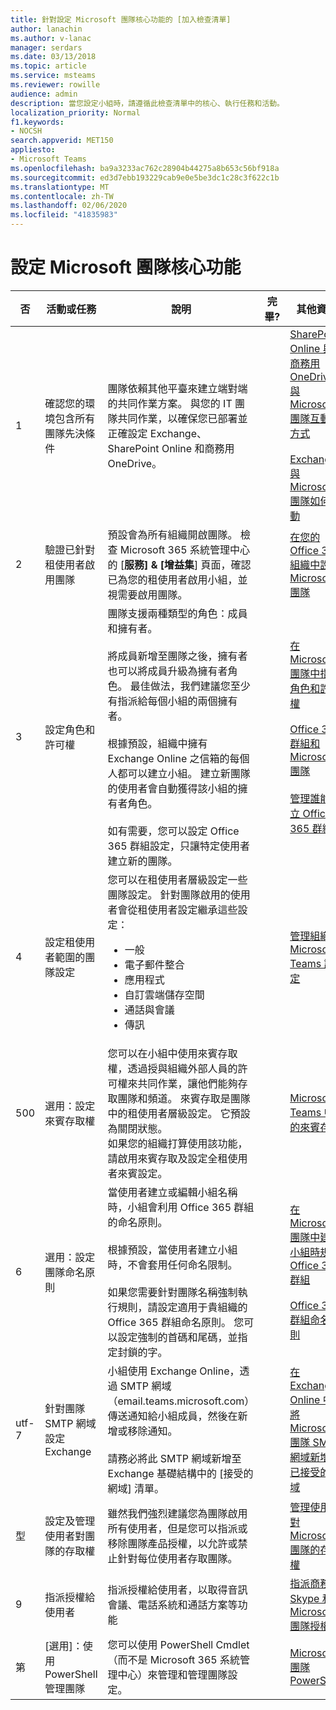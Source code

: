 ```yaml
---
title: 針對設定 Microsoft 團隊核心功能的 [加入檢查清單]
author: lanachin
ms.author: v-lanac
manager: serdars
ms.date: 03/13/2018
ms.topic: article
ms.service: msteams
ms.reviewer: rowille
audience: admin
description: 當您設定小組時，請遵循此檢查清單中的核心、執行任務和活動。
localization_priority: Normal
f1.keywords:
- NOCSH
search.appverid: MET150
appliesto:
- Microsoft Teams
ms.openlocfilehash: ba9a3233ac762c28904b44275a8b653c56bf918a
ms.sourcegitcommit: ed3d7ebb193229cab9e0e5be3dc1c28c3f622c1b
ms.translationtype: MT
ms.contentlocale: zh-TW
ms.lasthandoff: 02/06/2020
ms.locfileid: "41835983"
---
```

# <a name="configure-microsoft-teams-core-capabilities"></a>設定 Microsoft 團隊核心功能

| 否 | 活動或任務 | 說明 | 完畢? | 其他資訊 |
|----|-----------------------------------------------------------------|--------------------------------------------------------------------------------------------------------------------------------------------------------------------------------------------------------------------------------------------------------------------------------------------------------------------------------------------------------------------------------------------------------------------------------------------------------------------------------------------------------------------------------------------|------------|---------------------------------------------------------------------------------------------------------------------------------------------------------------------------------------------------------------------------------------------------------------------------------------------------------------------------------------------------------------------------------------|
| 1  | 確認您的環境包含所有團隊先決條件 | 團隊依賴其他平臺來建立端對端的共同作業方案。 與您的 IT 團隊共同作業，以確保您已部署並正確設定 Exchange、SharePoint Online 和商務用 OneDrive。 | | [SharePoint Online 與商務用 OneDrive 與 Microsoft 團隊互動的方式](sharepoint-onedrive-interact.md) <br/><br/>[Exchange 與 Microsoft 團隊如何互動](exchange-teams-interact.md) |
| 2  | 驗證已針對租使用者啟用團隊 | 預設會為所有組織開啟團隊。 檢查 Microsoft 365 系統管理中心的 [**服務] & [增益集**] 頁面，確認已為您的租使用者啟用小組，並視需要啟用團隊。 | | [在您的 Office 365 組織中設定 Microsoft 團隊](office-365-set-up.md) |
| 3  | 設定角色和許可權 | 團隊支援兩種類型的角色：成員和擁有者。 <br/><br/>將成員新增至團隊之後，擁有者也可以將成員升級為擁有者角色。 最佳做法，我們建議您至少有指派給每個小組的兩個擁有者。 <br/><br/>根據預設，組織中擁有 Exchange Online 之信箱的每個人都可以建立小組。 建立新團隊的使用者會自動獲得該小組的擁有者角色。 <br/><br/>如有需要，您可以設定 Office 365 群組設定，只讓特定使用者建立新的團隊。 | | [在 Microsoft 團隊中指派角色和許可權](assign-roles-permissions.md) <br/><br/>[Office 365 群組和 Microsoft 團隊](office-365-groups.md) <br/><br/>[管理誰能建立 Office 365 群組](https://support.office.com/article/Manage-who-can-create-Office-365-Groups-4c46c8cb-17d0-44b5-9776-005fced8e618) |
| 4  | 設定租使用者範圍的團隊設定 | 您可以在租使用者層級設定一些團隊設定。 針對團隊啟用的使用者會從租使用者設定繼承這些設定：<ul><li>一般</li><li>電子郵件整合</li><li>應用程式</li><li>自訂雲端儲存空間</li><li>通話與會議</li><li>傳訊</li></ul>| | [管理組織的 Microsoft Teams 設定](enable-features-office-365.md) |
| 500  | 選用：設定來賓存取權 | 您可以在小組中使用來賓存取權，透過授與組織外部人員的許可權來共同作業，讓他們能夠存取團隊和頻道。 來賓存取是團隊中的租使用者層級設定。 它預設為關閉狀態。 <br/>如果您的組織打算使用該功能，請啟用來賓存取及設定全租使用者來賓設定。 | | [Microsoft Teams 中的來賓存取](guest-access.md) |
| 6  | 選用：設定團隊命名原則 | 當使用者建立或編輯小組名稱時，小組會利用 Office 365 群組的命名原則。 <br/><br/>根據預設，當使用者建立小組時，不會套用任何命名限制。 <br/><br/>如果您需要針對團隊名稱強制執行規則，請設定適用于貴組織的 Office 365 群組命名原則。 您可以設定強制的首碼和尾碼，並指定封鎖的字。 | | [在 Microsoft 團隊中建立小組時規劃 Office 365 群組](plan-office-365-groups.md) <br/><br/>[Office 365 群組命名原則](https://support.office.com/article/Office-365-Groups-naming-policy-6ceca4d3-cad1-4532-9f0f-d469dfbbb552) |
| utf-7  | 針對團隊 SMTP 網域設定 Exchange | 小組使用 Exchange Online，透過 SMTP 網域（email.teams.microsoft.com）傳送通知給小組成員，然後在新增或移除通知。 <br/><br/>請務必將此 SMTP 網域新增至 Exchange 基礎結構中的 [接受的網域] 清單。 | | [在 Exchange Online 中將 Microsoft 團隊 SMTP 網域新增為已接受的網域](smtp-accepted-domain.md) |
| 型  | 設定及管理使用者對團隊的存取權 | 雖然我們強烈建議您為團隊啟用所有使用者，但是您可以指派或移除團隊產品授權，以允許或禁止針對每位使用者存取團隊。 | | [管理使用者對 Microsoft 團隊的存取權](user-access.md) |
| 9  | 指派授權給使用者 | 指派授權給使用者，以取得音訊會議、電話系統和通話方案等功能 | | [指派商務用 Skype 和 Microsoft 團隊授權](assign-teams-licenses.md)|
| 第 | [選用]：使用 PowerShell 管理團隊 | 您可以使用 PowerShell Cmdlet （而不是 Microsoft 365 系統管理中心）來管理和管理團隊設定。 | | [Microsoft 團隊 PowerShell](https://docs.microsoft.com/powershell/module/teams/?view=teams-ps) |
